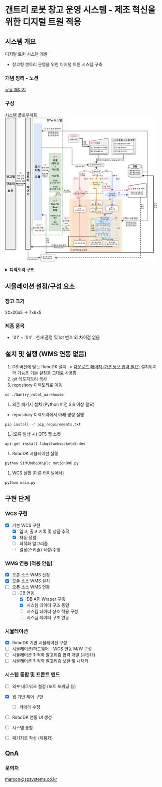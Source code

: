 # 갠트리 로봇 창고 운영 시스템 - 제조 혁신을 위한 디지털 트원 적용


## 시스템 개요
디지털 트윈 시스템 개발
 - 창고형 갠트리 운영을 위한 디지털 트윈 시스템 구축

### 개념 정리 - 노션
[공유 페이지](https://cloudy-rule-316.notion.site/68288352350048ff82300f51217bb229?pvs=4 "프로젝트 노션 페이지")
<!-- 
[팀 노션 페이지](https://www.notion.so/DTw-395d57d4720445a4bf8d06fbc176af5e?pvs=4) -->


### 구성
시스템 플로우차트
![플로우 차트](https://github.com/SpRobotTeam/DT_Gantry_Robot_WareHouse/blob/basic_only/doc/%EA%B0%A0%ED%8A%B8%EB%A6%AC%20%EA%B8%B0%EB%B0%98%20DTw%20%EC%8B%9C%EC%8A%A4%ED%85%9C%20%EC%9E%91%EC%97%85%20%ED%9D%90%EB%A6%84%EB%8F%84.drawio.png)

<details>
  <summary><b>디렉토리 구조</b></summary>
```html
    📦Gantry_robot_warehouse    
    ┣ 📂main.py                     # 전채 시스템 실행
    ┣ 📂WCS                         # 공간 구성, 편집 및 제어
    ┃   ┣ 📜SPWCS.py                # WCS 시스템
    ┃   ┣ 📜Info_mng.py             # 상품, 품목 등 정보 제어
    ┃   ┣ 📜WH_mng.py               # 창고 공간 제어
    ┃   ┣ 📜Zone_mng.py             # 중규모 공간 제어
    ┃   ┗ 📜Area_mng.py             # 소규모 공간 제어
    ┣ 📂MW
    ┃   ┣ 📜Company_mng.py          # 회사, 거래처 등 정보 구성, 편집
    ┃   ┣ 📜modbus_sim.py           # 모드버스 통신 (테스트용)
    ┃   ┣ 📜PLC_com.py              # 모드버스 통신
    ┃   ┗ 📜Product_mng.py          # 제품 품목 구성, 편집    
    ┣ 📂API                         
    ┃   ┣ 📜DB_mng.py               # DB 제어(적용 안됨)
    ┃   ┗ 📜odoo_api_wrapper.py     # WMS 연동 (적용 안됨)
    ┣ 📂SIM                         
    ┃   ┣ 📂EVAL                    # 알고리즘 평가
    ┃   ┃   ┣ 📜eval_list           # 평가 데이터
    ┃   ┃   ┗ 📜mission_list        # 미션 리스트
    ┃   ┣ 📂RoboDK                  # 시뮬레이션
    ┃   ┃   ┣ 📜plc_motion006.py    # 시뮬레이션 실행
    ┃   ┃   ┣ 📜wcs_plc_{DATE}.rdk  # 시뮬레이션 환경 파일
    ┃   ┃   ┗ 📜e.t.c ...           # 기타
    ┣ 📂ERROR                       # 에러 처리
    ┣ 📂logs                        # 로그
    ┣ 📂WEB                         # 웹 기반 구동
    ┗ 📜pip_requirements.txt        # 의존성 페키지 목록
```
</details>

## 시뮬레이션 설정/구성 요소

### 창고 크기
20x20x5 -> 7x6x5

<!-- #### -->
<!-- #### 박스 규격 통일 
300\*200\*200 mm (박스 간 간격 전후좌우 200mm)
#### 작업 구역 크기 
7000\*12000\*1600 mm -->
### 제품 품목
- '01' ~ '04' : 현재 품명 및 lot 번호 외 차이점 없음

## 설치 및 실행 (WMS 연동 없음)
1. OS 버전에 맞는 RoboDK 설치 -> [다운로드 페이지 (개인정보 입력 필요)](https://robodk.com/ko/download)
    설치위치와 기능은 기본 설정을 그대로 사용함 
1. git 레포지토리 복사
1. repository 디렉토리로 이동
``` 
cd ./Gantry_robot_warehouse
```
1. 의존 패키지 설치 (Python 버전 3.6 이상 필요)
 - repository 디렉토리에서 아래 명령 실행
```
pip install -r pip_requirements.txt
```
1. (오류 발생 시) QT5 웹 소켓 
```
apt-get install libqt5websockets5-dev
```
1. RoboDK 시뮬레이션 실행
```
python SIM\RoboDK\plc_motion006.py
```
1. WCS 실행 (다른 터미널에서)
```
python main.py
```


## 구현 단계
### WCS 구현 
- [x] 기본 WCS 구현
    - [x] 입고, 출고 기록 및 상품 추적
    - [x] 자동 정렬
    - [ ] 최적화 알고리즘
    - [ ] 일정(스케쥴) 작성/수행
<!-- 
- [ ] MICUBE WCS 적용
- [ ] 협의 -->

### WMS 연동 (적용 안됨)
- [x] 오픈 소스 WMS 선정
- [x] 오픈 소스 WMS 설치
- [ ] 오픈 소스 WMS 연동
    - [ ] DB 연동
        - [x] DB API Wraper 구축
        - [x] 시스템 데이터 구조 통일
        - [ ] 시스템 데이터 상호 작용 구성
        - [ ] 시스템 데이터 구조 연동

### 시뮬레이션 
- [x] RoboDK 기반 시뮬레이션 구성
- [ ] 시뮬레이션/하드웨어 - WCS 연동 M/W 구성
- [ ] 시뮬레이션 최적화 알고리즘 협력 개발 (부산대)
- [ ] 시뮬레이션 최적화 알고리즘 보완 및 내재화

### 시스템 통합 및 프론트 엔드
- [ ] 외부 네트워크 설정 (포트 포워딩 등)
- [x] 왭 기반 제어 구현
    - [ ] 카메라 수정
- [ ] RoboDK 연동 UI 생성
- [ ] 시스템 통합
- [ ] 패키지로 작성 (제품화)


## QnA
### 문의처
maroon@spsystems.co.kr